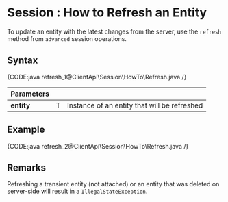 # Session : How to Refresh an Entity

To update an entity with the latest changes from the server, use the `refresh` method from `advanced` session operations.

## Syntax

{CODE:java refresh_1@ClientApi\Session\HowTo\Refresh.java /}

| Parameters | | |
| ------------- | ------------- | ----- |
| **entity** | T | Instance of an entity that will be refreshed |

## Example

{CODE:java refresh_2@ClientApi\Session\HowTo\Refresh.java /}

## Remarks

Refreshing a transient entity (not attached) or an entity that was deleted on server-side will result in a `IllegalStateException`.
